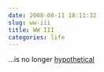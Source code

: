 ```yaml
---
date: 2008-08-11 18:11:32
slug: ww-iii
title: WW III
categories: life
---
```


...is no longer [hypothetical](http://en.wikipedia.org/wiki/World_War_III)
